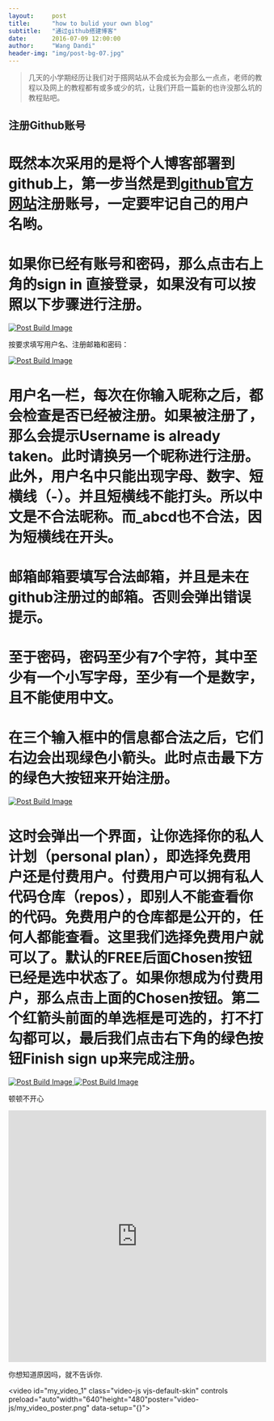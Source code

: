 ```yaml
---
layout:     post
title:      "how to bulid your own blog"
subtitle:   "通过github搭建博客"
date:       2016-07-09 12:00:00
author:     "Wang Dandi"
header-img: "img/post-bg-07.jpg"
---
```



<blockquote>几天的小学期经历让我们对于撘网站从不会成长为会那么一点点，老师的教程以及网上的教程都有或多或少的坑，让我们开启一篇新的也许没那么坑的教程贴吧。</blockquote>

<h2>注册Github账号</h2>

<h1>既然本次采用的是将个人博客部署到github上，第一步当然是到<a href="https://github.com">github官方网站</a>注册账号，一定要牢记自己的用户名哟。</h1>

<h1>如果你已经有账号和密码，那么点击右上角的sign in 直接登录，如果没有可以按照以下步骤进行注册。</h1>

<a href="#">
    <img src="{{ site.baseurl }}/img/build1.jpg" alt="Post Build Image">
</a>

<p>按要求填写用户名、注册邮箱和密码：</p>

<a href="#">
    <img src="{{ site.baseurl }}/img/build2.jpg" alt="Post Build Image">
</a>

<h1>用户名一栏，每次在你输入昵称之后，都会检查是否已经被注册。如果被注册了，那么会提示Username is already taken。此时请换另一个昵称进行注册。此外，用户名中只能出现字母、数字、短横线（-）。并且短横线不能打头。所以中文是不合法昵称。而_abcd也不合法，因为短横线在开头。</h1>

<h1>邮箱邮箱要填写合法邮箱，并且是未在github注册过的邮箱。否则会弹出错误提示。</h1>

<h1>至于密码，密码至少有7个字符，其中至少有一个小写字母，至少有一个是数字，且不能使用中文。</h1>

<h1>在三个输入框中的信息都合法之后，它们右边会出现绿色小箭头。此时点击最下方的绿色大按钮来开始注册。</h1>

<a href="#">
    <img src="{{ site.baseurl }}/img/build3.jpg" alt="Post Build Image">
</a>

<h1>这时会弹出一个界面，让你选择你的私人计划（personal plan），即选择免费用户还是付费用户。付费用户可以拥有私人代码仓库（repos），即别人不能查看你的代码。免费用户的仓库都是公开的，任何人都能查看。这里我们选择免费用户就可以了。默认的FREE后面Chosen按钮已经是选中状态了。如果你想成为付费用户，那么点击上面的Chosen按钮。第二个红箭头前面的单选框是可选的，打不打勾都可以，最后我们点击右下角的绿色按钮Finish sign up来完成注册。</h1>

<a href="#">
    <img src="{{ site.baseurl }}/img/build4.jpg" alt="Post Build Image">
</a>

<a href="#">
    <img src="{{ site.baseurl }}/img/build5.jpg" alt="Post Build Image">
</a>


















<p>顿顿不开心</p>

<iframe height=498 width=510 src="http://player.youku.com/embed/XMTYzMzA1MTczMg==" frameborder=0 allowfullscreen></iframe>

<p>你想知道原因吗，就不告诉你.</p>

<video id="my_video_1" class="video-js vjs-default-skin" controls    preload="auto"width="640"height="480"poster="video-js/my_video_poster.png"    data-setup="{}">
	<source src="{{ site.baseurl }}/text.mp4" type='video/mp4'> 
</video>


<script>
 if (navigator.userAgent.indexOf('Opera') >= 0){
    document.getElementById("videoDiv").innerHTML='<embed src="{{ site.baseurl }}/text.mp4" autostart="true" loop="true" width="640" height="480" >';
    }
</script>
 
<script>
    if (navigator.userAgent.indexOf('MSIE') >= 0){
		document.getElementById("videoDiv").innerHTML='<embed src="{{ site.baseurl }}/text.mp4" autostart="true" loop="true" width="640" height="480" >';
    }
</script>